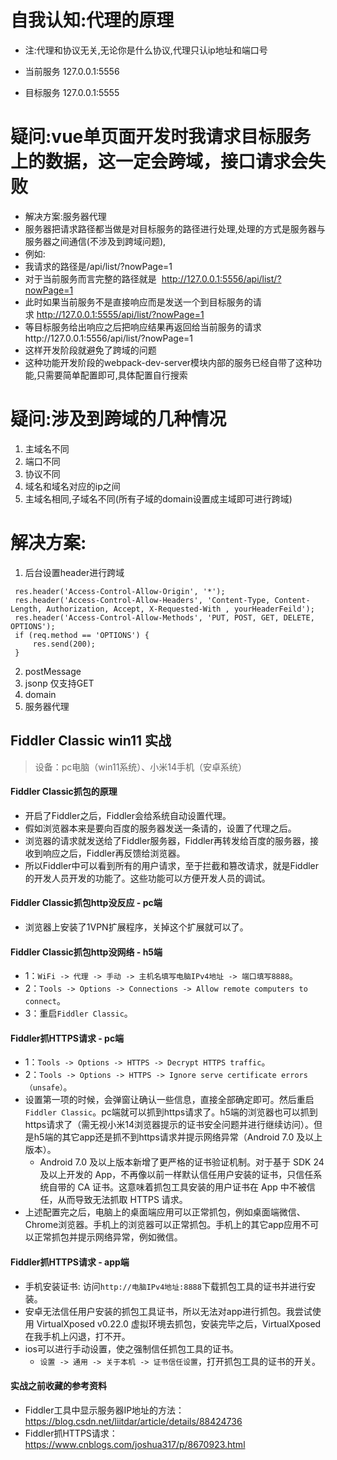# 自我认知:代理的原理
* 注:代理和协议无关,无论你是什么协议,代理只认ip地址和端口号

* 当前服务 127.0.0.1:5556
* 目标服务 127.0.0.1:5555

# 疑问:vue单页面开发时我请求目标服务上的数据，这一定会跨域，接口请求会失败
* 解决方案:服务器代理
* 服务器把请求路径都当做是对目标服务的路径进行处理,处理的方式是服务器与服务器之间通信(不涉及到跨域问题),
* 例如:
* 我请求的路径是/api/list/?nowPage=1     
* 对于当前服务而言完整的路径就是  http://127.0.0.1:5556/api/list/?nowPage=1
* 此时如果当前服务不是直接响应而是发送一个到目标服务的请求 http://127.0.0.1:5555/api/list/?nowPage=1
* 等目标服务给出响应之后把响应结果再返回给当前服务的请求http://127.0.0.1:5556/api/list/?nowPage=1
* 这样开发阶段就避免了跨域的问题
* 这种功能开发阶段的webpack-dev-server模块内部的服务已经自带了这种功能,只需要简单配置即可,具体配置自行搜索

# 疑问:涉及到跨域的几种情况
1. 主域名不同
2. 端口不同
3. 协议不同
4. 域名和域名对应的ip之间
5. 主域名相同,子域名不同(所有子域的domain设置成主域即可进行跨域)

# 解决方案:
1. 后台设置header进行跨域
```
 res.header('Access-Control-Allow-Origin', '*');
 res.header('Access-Control-Allow-Headers', 'Content-Type, Content-Length, Authorization, Accept, X-Requested-With , yourHeaderFeild');
 res.header('Access-Control-Allow-Methods', 'PUT, POST, GET, DELETE, OPTIONS');
 if (req.method == 'OPTIONS') {
     res.send(200);
 }
```
2. postMessage
3. jsonp  仅支持GET
4. domain
5. 服务器代理

## Fiddler Classic win11 实战
> 设备：pc电脑（win11系统）、小米14手机（安卓系统）
#### Fiddler Classic抓包的原理
* 开启了Fiddler之后，Fiddler会给系统自动设置代理。
* 假如浏览器本来是要向百度的服务器发送一条请的，设置了代理之后。
* 浏览器的请求就发送给了Fiddler服务器，Fiddler再转发给百度的服务器，接收到响应之后，Fiddler再反馈给浏览器。
* 所以Fiddler中可以看到所有的用户请求，至于拦截和篡改请求，就是Fiddler的开发人员开发的功能了。这些功能可以方便开发人员的调试。
#### Fiddler Classic抓包http没反应 - pc端
* 浏览器上安装了1VPN扩展程序，关掉这个扩展就可以了。
#### Fiddler Classic抓包http没网络 - h5端
* 1：`WiFi -> 代理 -> 手动 -> 主机名填写电脑IPv4地址 -> 端口填写8888`。
* 2：`Tools -> Options -> Connections -> Allow remote computers to connect`。
* 3：重启`Fiddler Classic`。
#### Fiddler抓HTTPS请求 - pc端
* 1：`Tools -> Options -> HTTPS -> Decrypt HTTPS traffic`。
* 2：`Tools -> Options -> HTTPS -> Ignore serve certificate errors（unsafe）`。
* 设置第一项的时候，会弹窗让确认一些信息，直接全部确定即可。然后重启`Fiddler Classic`。pc端就可以抓到https请求了。h5端的浏览器也可以抓到https请求了（需无视小米14浏览器提示的证书安全问题并进行继续访问）。但是h5端的其它app还是抓不到https请求并提示网络异常（Android 7.0 及以上版本）。
  - Android 7.0 及以上版本新增了更严格的证书验证机制。对于基于 SDK 24 及以上开发的 App，不再像以前一样默认信任用户安装的证书，只信任系统自带的 CA 证书。这意味着抓包工具安装的用户证书在 App 中不被信任，从而导致无法抓取 HTTPS 请求。
* 上述配置完之后，电脑上的桌面端应用可以正常抓包，例如桌面端微信、Chrome浏览器。手机上的浏览器可以正常抓包。手机上的其它app应用不可以正常抓包并提示网络异常，例如微信。
#### Fiddler抓HTTPS请求 - app端
* 手机安装证书: 访问`http://电脑IPv4地址:8888`下载抓包工具的证书并进行安装。
* 安卓无法信任用户安装的抓包工具证书，所以无法对app进行抓包。我尝试使用 VirtualXposed v0.22.0 虚拟环境去抓包，安装完毕之后，VirtualXposed在我手机上闪退，打不开。
* ios可以进行手动设置，使之强制信任抓包工具的证书。
  - `设置 -> 通用 -> 关于本机 -> 证书信任设置`，打开抓包工具的证书的开关。
#### 实战之前收藏的参考资料
* Fiddler工具中显示服务器IP地址的方法：https://blog.csdn.net/liitdar/article/details/88424736
* Fiddler抓HTTPS请求：https://www.cnblogs.com/joshua317/p/8670923.html
